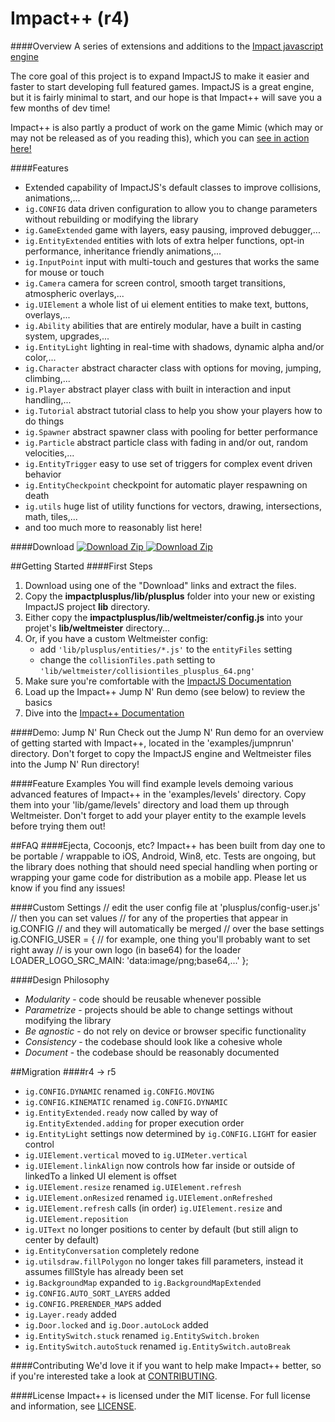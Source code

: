 Impact++ (r4)
========

####Overview
A series of extensions and additions to the [Impact javascript engine](http://impactjs.com "ImpactJS")

The core goal of this project is to expand ImpactJS to make it easier and faster to start developing full featured games. ImpactJS is a great engine, but it is fairly minimal to start, and our hope is that Impact++ will save you a few months of dev time!

Impact++ is also partly a product of work on the game Mimic (which may or may not be released as of you reading this), which you can [see in action here!](http://collinhover.github.com/mimic "Mimic")

####Features
* Extended capability of ImpactJS's default classes to improve collisions, animations,...
* ```ig.CONFIG``` data driven configuration to allow you to change parameters without rebuilding or modifying the library
* ```ig.GameExtended``` game with layers, easy pausing, improved debugger,...
* ```ig.EntityExtended``` entities with lots of extra helper functions, opt-in performance, inheritance friendly animations,...
* ```ig.InputPoint``` input with multi-touch and gestures that works the same for mouse or touch
* ```ig.Camera``` camera for screen control, smooth target transitions, atmospheric overlays,...
* ```ig.UIElement``` a whole list of ui element entities to make text, buttons, overlays,...
* ```ig.Ability``` abilities that are entirely modular, have a built in casting system, upgrades,...
* ```ig.EntityLight``` lighting in real-time with shadows, dynamic alpha and/or color,...
* ```ig.Character``` abstract character class with options for moving, jumping, climbing,...
* ```ig.Player``` abstract player class with built in interaction and input handling,...
* ```ig.Tutorial``` abstract tutorial class to help you show your players how to do things
* ```ig.Spawner``` abstract spawner class with pooling for better performance
* ```ig.Particle``` abstract particle class with fading in and/or out, random velocities,...
* ```ig.EntityTrigger``` easy to use set of triggers for complex event driven behavior
* ```ig.EntityCheckpoint``` checkpoint for automatic player respawning on death
* ```ig.utils``` huge list of utility functions for vectors, drawing, intersections, math, tiles,...
* and too much more to reasonably list here!

####Download
[
![Download Zip](http://github.com/images/modules/download/zip.png)
](http://github.com/collinhover/impactplusplus/zipball/master/)
[
![Download Zip](http://github.com/images/modules/download/tar.png)
](http://github.com/collinhover/impactplusplus/tarball/master/)

##Getting Started
####First Steps
1. Download using one of the "Download" links and extract the files.
2. Copy the **impactplusplus/lib/plusplus** folder into your new or existing ImpactJS project **lib** directory.
3. Either copy the **impactplusplus/lib/weltmeister/config.js** into your projet's **lib/weltmeister** directory...
4. Or, if you have a custom Weltmeister config:
	* add ```'lib/plusplus/entities/*.js'``` to the ```entityFiles``` setting
	* change the ```collisionTiles.path``` setting to ```'lib/weltmeister/collisiontiles_plusplus_64.png'```
5. Make sure you're comfortable with the [ImpactJS Documentation](http://impactjs.com/documentation)
6. Load up the Impact++ Jump N' Run demo (see below) to review the basics
7. Dive into the [Impact++ Documentation](http://collinhover.github.com/impactplusplus)

####Demo: Jump N' Run
Check out the Jump N' Run demo for an overview of getting started with Impact++, located in the 'examples/jumpnrun' directory. Don't forget to copy the ImpactJS engine and Weltmeister files into the Jump N' Run directory!

####Feature Examples
You will find example levels demoing various advanced features of Impact++ in the 'examples/levels' directory. Copy them into your 'lib/game/levels' directory and load them up through Weltmeister. Don't forget to add your player entity to the example levels before trying them out!

##FAQ
####Ejecta, Cocoonjs, etc?
Impact++ has been built from day one to be portable / wrappable to iOS, Android, Win8, etc. Tests are ongoing, but the library does nothing that should need special handling when porting or wrapping your game code for distribution as a mobile app. Please let us know if you find any issues!

####Custom Settings
	// edit the user config file at 'plusplus/config-user.js'
	// then you can set values
	// for any of the properties that appear in ig.CONFIG
	// and they will automatically be merged
	// over the base settings
	ig.CONFIG_USER = {
		// for example, one thing you'll probably want to set right away
		// is your own logo (in base64) for the loader
		LOADER_LOGO_SRC_MAIN: 'data:image/png;base64,...'
	};

####Design Philosophy
* _Modularity_ - code should be reusable whenever possible
* _Parametrize_ - projects should be able to change settings without modifying the library
* _Be agnostic_ - do not rely on device or browser specific functionality
* _Consistency_ - the codebase should look like a cohesive whole
* _Document_ - the codebase should be reasonably documented

##Migration
####r4 -> r5
* ```ig.CONFIG.DYNAMIC``` renamed ```ig.CONFIG.MOVING```
* ```ig.CONFIG.KINEMATIC``` renamed ```ig.CONFIG.DYNAMIC```
* ```ig.EntityExtended.ready``` now called by way of ```ig.EntityExtended.adding``` for proper execution order
* ```ig.EntityLight``` settings now determined by ```ig.CONFIG.LIGHT``` for easier control
* ```ig.UIElement.vertical``` moved to ```ig.UIMeter.vertical```
* ```ig.UIElement.linkAlign``` now controls how far inside or outside of linkedTo a linked UI element is offset
* ```ig.UIElement.resize``` renamed ```ig.UIElement.refresh```
* ```ig.UIElement.onResized``` renamed ```ig.UIElement.onRefreshed```
* ```ig.UIElement.refresh``` calls (in order) ```ig.UIElement.resize``` and ```ig.UIElement.reposition```
* ```ig.UIText``` no longer positions to center by default (but still align to center by default)
* ```ig.EntityConversation``` completely redone
* ```ig.utilsdraw.fillPolygon``` no longer takes fill parameters, instead it assumes fillStyle has already been set
* ```ig.BackgroundMap``` expanded to ```ig.BackgroundMapExtended```
* ```ig.CONFIG.AUTO_SORT_LAYERS``` added
* ```ig.CONFIG.PRERENDER_MAPS``` added
* ```ig.Layer.ready``` added
* ```ig.Door.locked``` and ```ig.Door.autoLock``` added
* ```ig.EntitySwitch.stuck``` renamed ```ig.EntitySwitch.broken```
* ```ig.EntitySwitch.autoStuck``` renamed ```ig.EntitySwitch.autoBreak```

####Contributing
We'd love it if you want to help make Impact++ better, so if you're interested take a look at [CONTRIBUTING](https://github.com/collinhover/impactplusplus/blob/master/CONTRIBUTING.md).

####License
Impact++ is licensed under the MIT license. For full license and information, see [LICENSE](https://github.com/collinhover/impactplusplus/blob/master/LICENSE.md).